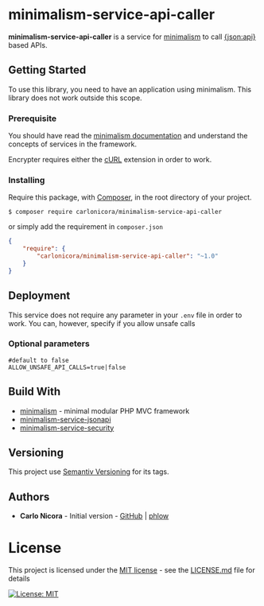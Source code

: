 # minimalism-service-api-caller

**minimalism-service-api-caller** is a service for [minimalism](https://github.com/carlonicora/minimalism) to call
[{json:api}](https://jsonapi.org) based APIs.

## Getting Started

To use this library, you need to have an application using minimalism. This library does not work outside this scope.

### Prerequisite

You should have read the [minimalism documentation](https://github.com/carlonicora/minimalism/readme.md) and understand
the concepts of services in the framework.

Encrypter requires either the [cURL](https://www.php.net/manual/en/book.curl.php) extension in order to work.

### Installing

Require this package, with [Composer](https://getcomposer.org/), in the root directory of your project.

```
$ composer require carlonicora/minimalism-service-api-caller
```

or simply add the requirement in `composer.json`

```json
{
    "require": {
        "carlonicora/minimalism-service-api-caller": "~1.0"
    }
}
```

## Deployment

This service does not require any parameter in your `.env` file in order to work. You can, however, specify if you allow
unsafe calls

### Optional parameters

```dotenv
#default to false
ALLOW_UNSAFE_API_CALLS=true|false
```

## Build With

* [minimalism](https://github.com/carlonicora/minimalism) - minimal modular PHP MVC framework
* [minimalism-service-jsonapi](https://github.com/carlonicora/minimalism-service-jsonapi)
* [minimalism-service-security](https://github.com/carlonicora/minimalism-service-security)

## Versioning

This project use [Semantiv Versioning](https://semver.org/) for its tags.

## Authors

* **Carlo Nicora** - Initial version - [GitHub](https://github.com/carlonicora) |
[phlow](https://phlow.com/@carlo)

# License

This project is licensed under the [MIT license](https://opensource.org/licenses/MIT) - see the
[LICENSE.md](LICENSE.md) file for details 

[![License: MIT](https://img.shields.io/badge/License-MIT-yellow.svg)](https://opensource.org/licenses/MIT)